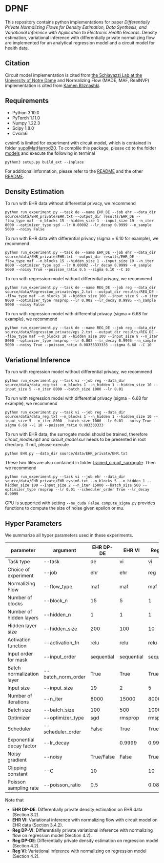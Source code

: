 # DPNF
This repository contains python implementations for paper *Differentially Private Normalizing Flows for Density Estimation, Data Synthesis, and Variational Inference with Application to Electronic Health Records*. 
Density estimation, variational inference with differentially private normalizing flow are implemented for an analytical regression model and a circuit model for health data. 

## Citation
Circuit model implementation is cited from [the Schiavazzi Lab at the University of Notre Dame](https://github.com/desResLab/supplMatHarrod20/tree/master/models)
and Normalizing Flow (MADE, MAF, RealNVP) implementation is cited from [Kamen Bliznashki](https://github.com/kamenbliznashki/normalizing_flows). 

## Requirements
* Python 3.10.0
* PyTorch 1.11.0
* Numpy 1.22.3
* Scipy 1.8.0
* Cvsim6

cvsim6 is limited for experiment with circuit model, which is contained in folder [supplMatHarrod20](https://github.com/cedricwangyu/DPNF/tree/master/supplMatHarrod20). 
To complile this package, please cd to the folder [models](https://github.com/cedricwangyu/DPNF/tree/master/supplMatHarrod20/models) and execute the following in terminal
```
python3 setup.py build_ext --inplace
```
For additional information, please refer to the [README](https://github.com/cedricwangyu/DPNF/tree/master/supplMatHarrod20/README.md) and the other [README](https://github.com/cedricwangyu/DPNF/tree/master/supplMatHarrod20/models/README.md).

## Density Estimation
To run with EHR data without differential privacy, we recommend
```
python run_experiment.py --task de --name EHR_DE --job ehr --data_dir source/data/EHR_private/EHR.txt --output_dir results/EHR_DE --flow_type maf --n_blocks 15 --hidden_size 1 --input_size 19 --n_iter 8000 --optimizer_type sgd --lr 0.00002 --lr_decay 0.9999 --n_sample 5000 --noisy False
```
To run with EHR data with differential privacy (sigma = 6.10 for example), we recommend
```
python run_experiment.py --task de --name EHR_DE --job ehr --data_dir source/data/EHR_private/EHR.txt --output_dir results/EHR_DE --flow_type maf --n_blocks 15 --hidden_size 1 --input_size 19 --n_iter 8000 --optimizer_type sgd --lr 0.00002 --lr_decay 0.9999 --n_sample 5000 --noisy True --poisson_ratio 0.5 --sigma 6.10 --C 10
```

To run with regression model without differential privacy, we recommend
```
python run_experiment.py --task de --name REG_DE --job reg --data_dir source/data/Regression_private/eps_2.txt --output_dir results/REG_DE --flow_type maf --n_blocks 18 --hidden_size 100 --input_size 9 --n_iter 8000 --optimizer_type rmsprop --lr 0.002 --lr_decay 0.9995 --n_sample 5000 --noisy False
```
To run with regression model with differential privacy (sigma = 6.68 for example), we recommend
```
python run_experiment.py --task de --name REG_DE --job reg --data_dir source/data/Regression_private/eps_2.txt --output_dir results/REG_DE --flow_type maf --n_blocks 18 --hidden_size 100 --input_size 9 --n_iter 8000 --optimizer_type rmsprop --lr 0.002 --lr_decay 0.9995 --n_sample 5000 --noisy True --poisson_ratio 0.08333333333 --sigma 6.68 --C 10
```
## Variational Inference
To run with regression model without differential privacy, we recommend
```
python run_experiment.py --task vi --job reg --data_dir source/data/data_reg.txt --n_blocks 1 --n_hidden 1 --hidden_size 10 --input_size 5 --n_iter 8000 --batch_size 1000 --lr 0.01
```
To run with regression model with differential privacy (sigma = 6.68 for example), we recommend
```
python run_experiment.py --task vi --job reg --data_dir source/data/data_reg.txt --n_blocks 1 --n_hidden 1 --hidden_size 10 --input_size 5 --n_iter 8000 --batch_size 1000 --lr 0.01 --noisy True --sigma 6.68 --C 10 --poisson_ratio 0.083333333
```

To run with EHR data, the surrogate model should be trained, therefore *circuit_model.npz* and *circuit_model.sur* needs to be presented in root directory. If not, please execute
```
python EHR.py --data_dir source/data/EHR_private/EHR.txt
```
These two files are also contained in folder [trained_circuit_surrogate](https://github.com/cedricwangyu/DPNF/tree/master/source/trained_circuit_surrogate). Then we recommend
```
python run_experiment.py --task vi --job ehr --data_dir source/data/EHR_private/EHR_cvsim6.txt --n_blocks 5 --n_hidden 1 --hidden_size 100 --input_size 2 --n_iter 15000 --batch_size 500 --optimizer_type rmsprop --lr 0.01 --scheduler_order True --lr_decay 0.9999 
```
GPU is supported with setting ```--no_cuda False```. ```compute_sigma.py``` provides functions to compute the size of noise given epsilon or mu.
## Hyper Parameters
We summarize all hyper parameters used in these experiments.

| parameter                 | argument           | EHR DP-DE  | EHR VI     | Reg DP-VI  | Reg DP-DE  | Reg VI     |
|---------------------------|--------------------|------------|------------|------------|------------|------------|
| Task type                 | --task             | de         | vi         | vi         | de         | vi         |
| Choice of experiment      | --job              | ehr        | ehr        | reg        | reg        | reg        |
| Normalizing Flow          | --flow_type        | maf        | maf        | maf        | maf        | maf        |
| Number of blocks          | --block_n          | 15         | 5          | 1          | 18         | 1          |
| Number of hidden layers   | --hidden_n         | 1          | 1          | 1          | 1          | 1          |
| Hidden layer size         | --hidden_size      | 200        | 100        | 10         | 100        | 10         |
| Activation function       | --activation_fn    | relu       | relu       | relu       | relu       | relu       |
| Input order for mask      | --input_order      | sequential | sequential | sequential | sequential | sequential |
| Batch normalization layer | --batch_norm_order | True       | True       | True       | True       | True       |
| Input size                | --input_size       | 19         | 2          | 5          | 9          | 5          |
| Number of iterations      | --n_iter           | 8000       | 15000      | 8000       | 8000       | 8000       |
| Batch size                | --batch_size       | 100        | 500        | 1000       | 100        | 1000       |
| Optimizer                 | --optimizer_type   | sgd        | rmsprop    | rmsprop    | rmsprop    | rmsprop    |
| Scheduler                 | --scheduler_order  | False      | True       | True       | True       | True       |
| Exponential decay factor  | --lr_decay         |            | 0.9999     | 0.999      | 0.9995     | 0.999      |
| Noisy gradient            | --noisy            | True/False | False      | True/False | True/False | False      |
| Clipping constant         | --C                | 10         |            | 10         | 5          |            |
| Poisson sampling rate     | --poisson_ratio    | 0.5        |            | 0.08333333 | 0.08333333 |            |

Note that
* **EHR DP-DE**: Differentially private density estimation on EHR data (Section 3.2).
* **EHR VI**: Variational inference with normalizing flow with circuit model on EHR data (Section 3.4.2).
* **Reg DP-VI**: Differentially private variational inference with normalizing flow on regression model (Section 4.2).
* **Reg DP-DE**: Differentially private density estimation on regression model (Section 4.2).
* **Reg VI**: Variational inference with normalizing on regression model (Section 4.2).







